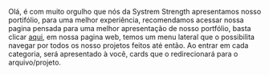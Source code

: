 Olá, é com muito orgulho que nós da Systrem Strength apresentamos nosso portifólio, para uma melhor experiência, recomendamos acessar nossa pagina pensada para uma melhor apresentação de nosso portfólio, basta clicar [aqui](), em nossa pagina web, temos um menu lateral que o possibilita navegar por todos os nosso projetos feitos até então.  Ao entrar em cada categoria, será apresentado à você, cards que o redirecionará para o arquivo/projeto.

